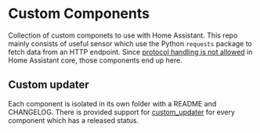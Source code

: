 # Custom Components

Collection of custom componets to use with Home Assistant. This repo mainly consists of useful sensor which use the Python `requests` package to fetch data from an HTTP endpoint. Since [protocol handling is not allowed](https://github.com/home-assistant/home-assistant/pull/18276#discussion_r231319479) in Home Assistant core, those components end up here.

## Custom updater

Each component is isolated in its own folder with a README and CHANGELOG. There is provided support for [custom_updater](https://github.com/custom-components/custom_updater) for every component which has a released status.
